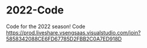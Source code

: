# 2022-Code
Code for the 2022 season! 
Code
https://prod.liveshare.vsengsaas.visualstudio.com/join?5858342088CE6FD67785D2FBB2C0A7ED918D
